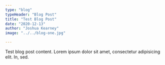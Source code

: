 ```yaml
---
type: "blog"
typeHeader: "Blog Post"
title: "Test Blog Post"
date: "2020-12-13"
author: "Joshua Kearney"
image: "../../blog-one.jpg"

---
```


Test blog post content. Lorem ipsum dolor sit amet, consectetur adipisicing elit. In, sed.

